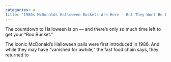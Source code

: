 ```yaml
---
categories: a
title: "1980s McDonalds Halloween Buckets Are Here — But They Wont Be For Long"
---
```


The countdown to Halloween is on &#8212; and there&#8217;s only so much time left to get your &#8220;Boo Bucket.&#8221;



The iconic McDonald&#8217;s Halloween pails were first introduced in 1986. And while they may have &#8220;vanished for awhile,&#8221; the fast food chain says, they returned to